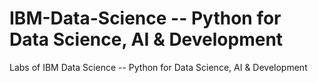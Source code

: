 # IBM-Data-Science -- Python for Data Science, AI & Development
Labs of IBM Data Science -- Python for Data Science, AI & Development
